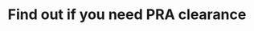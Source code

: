 ---
title: Find out if you need PRA clearance
permalink: /find-out-if-you-need-pra/
layout: layouts/find-out-if-you-need-pra
sidenav: true
heading-elements: "h2"
---